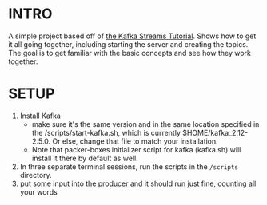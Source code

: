 # INTRO
A simple project based off of [the Kafka Streams Tutorial](https://kafka.apache.org/25/documentation/streams/tutorial). Shows how to get it all going together, including starting the server and creating the topics. The goal is to get familiar with the basic concepts and see how they work together.


# SETUP
1) Install Kafka
    - make sure it's the same version and in the same location specified in the /scripts/start-kafka.sh, which is currently $HOME/kafka_2.12-2.5.0. Or else, change that file to match your installation.
    - Note that packer-boxes initializer script for kafka (kafka.sh) will install it there by default as well.
2) In three separate terminal sessions, run the scripts in the `/scripts` directory. 
3) put some input into the producer and it should run just fine, counting all your words
